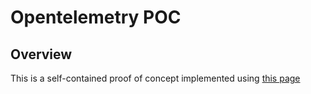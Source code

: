 # Opentelemetry POC

## Overview

This is a self-contained proof of concept implemented using [this page](https://opentelemetry.io/docs/instrumentation/python/getting-started/)